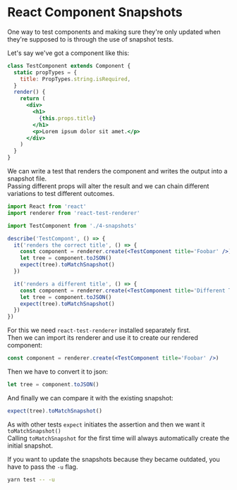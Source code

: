 # React Component Snapshots

One way to test components and making sure they're only updated when they're supposed to is through the use of snapshot tests.

Let's say we've got a component like this:

```jsx harmony
class TestComponent extends Component {
  static propTypes = {
    title: PropTypes.string.isRequired,
  }
  render() {
    return (
      <div>
        <h1>
          {this.props.title}
        </h1>
        <p>Lorem ipsum dolor sit amet.</p>
      </div>
    )
  }
}
```

We can write a test that renders the component and writes the output into a snapshot file.  
Passing different props will alter the result and we can chain different variations to test different outcomes.

```jsx harmony
import React from 'react'
import renderer from 'react-test-renderer'

import TestComponent from './4-snapshots'

describe('TestCompont', () => {
  it('renders the correct title', () => {
    const component = renderer.create(<TestComponent title='Foobar' />)
    let tree = component.toJSON()
    expect(tree).toMatchSnapshot()
  })

  it('renders a different title', () => {
    const component = renderer.create(<TestComponent title='Different Title' />)
    let tree = component.toJSON()
    expect(tree).toMatchSnapshot()
  })
})
```

For this we need `react-test-renderer` installed separately first.  
Then we can import its renderer and use it to create our rendered component:

```jsx harmony
const component = renderer.create(<TestComponent title='Foobar' />)
```

Then we have to convert it to json:

```jsx harmony
let tree = component.toJSON()
```

And finally we can compare it with the existing snapshot:
```jsx harmony
expect(tree).toMatchSnapshot()
```

As with other tests `expect` initiates the assertion and then we want it `toMatchSnapshot()`  
Calling `toMatchSnapshot` for the first time will always automatically create the initial snapshot.

If you want to update the snapshots because they became outdated, you have to pass the `-u` flag.

```bash
yarn test -- -u
```